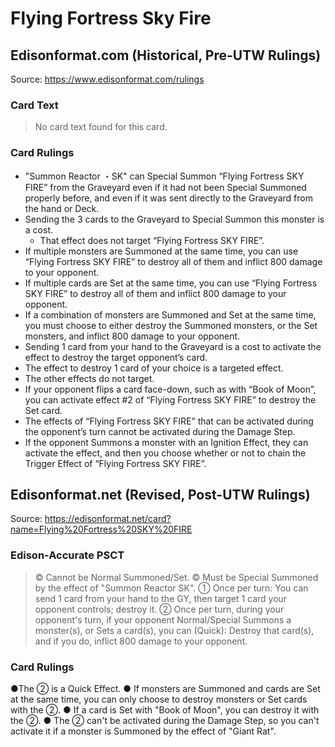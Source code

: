 # Flying Fortress Sky Fire

## Edisonformat.com (Historical, Pre-UTW Rulings)

Source: https://www.edisonformat.com/rulings

### Card Text

> No card text found for this card.

### Card Rulings

*   "Summon Reactor ・SK" can Special Summon “Flying Fortress SKY FIRE” from the Graveyard even if it had not been Special Summoned properly before, and even if it was sent directly to the Graveyard from the hand or Deck.
*   Sending the 3 cards to the Graveyard to Special Summon this monster is a cost.
    *   That effect does not target “Flying Fortress SKY FIRE”.
*   If multiple monsters are Summoned at the same time, you can use “Flying Fortress SKY FIRE” to destroy all of them and inflict 800 damage to your opponent.
*   If multiple cards are Set at the same time, you can use “Flying Fortress SKY FIRE” to destroy all of them and inflict 800 damage to your opponent.
*   If a combination of monsters are Summoned and Set at the same time, you must choose to either destroy the Summoned monsters, or the Set monsters, and inflict 800 damage to your opponent.
*   Sending 1 card from your hand to the Graveyard is a cost to activate the effect to destroy the target opponent’s card.
*   The effect to destroy 1 card of your choice is a targeted effect.
*   The other effects do not target.
*   If your opponent flips a card face-down, such as with “Book of Moon”, you can activate effect #2 of “Flying Fortress SKY FIRE” to destroy the Set card.
*   The effects of “Flying Fortress SKY FIRE” that can be activated during the opponent’s turn cannot be activated during the Damage Step.
*   If the opponent Summons a monster with an Ignition Effect, they can activate the effect, and then you choose whether or not to chain the Trigger Effect of “Flying Fortress SKY FIRE”.

## Edisonformat.net (Revised, Post-UTW Rulings)

Source: https://edisonformat.net/card?name=Flying%20Fortress%20SKY%20FIRE

### Edison-Accurate PSCT

> © Cannot be Normal Summoned/Set.
> © Must be Special Summoned by the effect of "Summon Reactor SK".
> ① Once per turn: You can send 1 card from your hand to the GY, then target 1 card your opponent controls; destroy it.
> ② Once per turn, during your opponent's turn, if your opponent Normal/Special Summons a monster(s), or Sets a card(s), you can (Quick): Destroy that card(s), and if you do, inflict 800 damage to your opponent.

### Card Rulings

●The ② is a Quick Effect.
● If monsters are Summoned and cards are Set at the same time, you can only choose to destroy monsters or Set cards with the ②.
● If a card is Set with "Book of Moon", you can destroy it with the ②.
● The ② can't be activated during the Damage Step, so you can't activate it if a monster is Summoned by the effect of "Giant Rat".
            